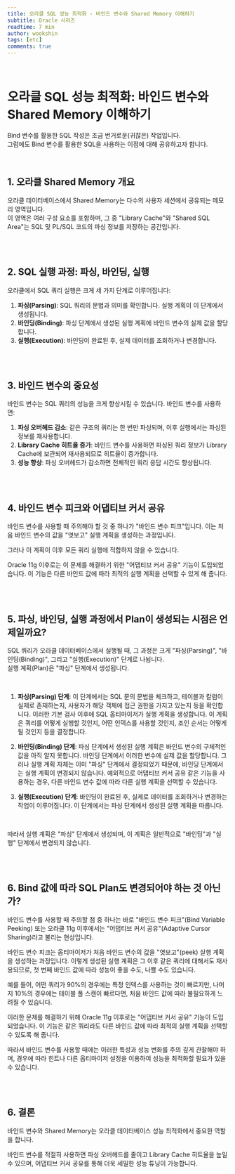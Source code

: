 ```yaml
---
title: 오라클 SQL 성능 최적화 - 바인드 변수와 Shared Memory 이해하기
subtitle: Oracle 시리즈
readtime: 7 min
author: wookshin
tags: [etc]
comments: true
---
```


<br/>

# 오라클 SQL 성능 최적화: 바인드 변수와 Shared Memory 이해하기

Bind 변수를 활용한 SQL 작성은 조금 번거로운(귀찮은) 작업입니다.  
그럼에도 Bind 변수를 활용한 SQL을 사용하는 이점에 대해 공유하고자 합니다.  

<br/>

## 1. 오라클 Shared Memory 개요

오라클 데이터베이스에서 Shared Memory는 다수의 사용자 세션에서 공유되는 메모리 영역입니다.  
이 영역은 여러 구성 요소를 포함하며, 그 중 "Library Cache"와 "Shared SQL Area"는 SQL 및 PL/SQL 코드의 파싱 정보를 저장하는 공간입니다.

<br/><br/>

## 2. SQL 실행 과정: 파싱, 바인딩, 실행

오라클에서 SQL 쿼리 실행은 크게 세 가지 단계로 이루어집니다:

1. **파싱(Parsing)**: SQL 쿼리의 문법과 의미를 확인합니다. 실행 계획이 이 단계에서 생성됩니다.
2. **바인딩(Binding)**: 파싱 단계에서 생성된 실행 계획에 바인드 변수의 실제 값을 할당합니다.
3. **실행(Execution)**: 바인딩이 완료된 후, 실제 데이터를 조회하거나 변경합니다.

<br/><br/>

## 3. 바인드 변수의 중요성

바인드 변수는 SQL 쿼리의 성능을 크게 향상시킬 수 있습니다. 바인드 변수를 사용하면:

1. **파싱 오버헤드 감소**: 같은 구조의 쿼리는 한 번만 파싱되며, 이후 실행에서는 파싱된 정보를 재사용합니다.
2. **Library Cache 히트율 증가**: 바인드 변수를 사용하면 파싱된 쿼리 정보가 Library Cache에 보관되어 재사용되므로 히트율이 증가합니다.
3. **성능 향상**: 파싱 오버헤드가 감소하면 전체적인 쿼리 응답 시간도 향상됩니다.

<br/><br/>

## 4. 바인드 변수 피크와 어댑티브 커서 공유

바인드 변수를 사용할 때 주의해야 할 것 중 하나가 "바인드 변수 피크"입니다. 이는 처음 바인드 변수의 값을 "엿보고" 실행 계획을 생성하는 과정입니다.  

그러나 이 계획이 이후 모든 쿼리 실행에 적합하지 않을 수 있습니다.

Oracle 11g 이후로는 이 문제를 해결하기 위한 "어댑티브 커서 공유" 기능이 도입되었습니다. 이 기능은 다른 바인드 값에 따라 최적의 실행 계획을 선택할 수 있게 해 줍니다.

<br/><br/>

## 5. 파싱, 바인딩, 실행 과정에서 Plan이 생성되는 시점은 언제일까요? 

SQL 쿼리가 오라클 데이터베이스에서 실행될 때, 그 과정은 크게 "파싱(Parsing)", "바인딩(Binding)", 그리고 "실행(Execution)" 단계로 나뉩니다.  
실행 계획(Plan)은 "파싱" 단계에서 생성됩니다.

<br/>

1. **파싱(Parsing) 단계**: 이 단계에서는 SQL 문의 문법을 체크하고, 테이블과 칼럼이 실제로 존재하는지, 사용자가 해당 객체에 접근 권한을 가지고 있는지 등을 확인합니다. 이러한 기본 검사 이후에 SQL 옵티마이저가 실행 계획을 생성합니다. 이 계획은 쿼리를 어떻게 실행할 것인지, 어떤 인덱스를 사용할 것인지, 조인 순서는 어떻게 될 것인지 등을 결정합니다.

2. **바인딩(Binding) 단계**: 파싱 단계에서 생성된 실행 계획은 바인드 변수의 구체적인 값을 아직 알지 못합니다. 바인딩 단계에서 이러한 변수에 실제 값을 할당합니다. 그러나 실행 계획 자체는 이미 "파싱" 단계에서 결정되었기 때문에, 바인딩 단계에서는 실행 계획이 변경되지 않습니다. 예외적으로 어댑티브 커서 공유 같은 기능을 사용하는 경우, 다른 바인드 변수 값에 따라 다른 실행 계획을 선택할 수 있습니다.

3. **실행(Execution) 단계**: 바인딩이 완료된 후, 실제로 데이터를 조회하거나 변경하는 작업이 이루어집니다. 이 단계에서는 파싱 단계에서 생성된 실행 계획을 따릅니다.

<br/>

따라서 실행 계획은 "파싱" 단계에서 생성되며, 이 계획은 일반적으로 "바인딩"과 "실행" 단계에서 변경되지 않습니다.

<br/><br/>

## 6. Bind 값에 따라 SQL Plan도 변경되어야 하는 것 아닌가?

바인드 변수를 사용할 때 주의할 점 중 하나는 바로 "바인드 변수 피크"(Bind Variable Peeking) 또는 오라클 11g 이후에서는 "어댑티브 커서 공유"(Adaptive Cursor Sharing)라고 불리는 현상입니다.

바인드 변수 피크는 옵티마이저가 처음 바인드 변수의 값을 "엿보고"(peek) 실행 계획을 생성하는 과정입니다. 이렇게 생성된 실행 계획은 그 이후 같은 쿼리에 대해서도 재사용되므로, 첫 번째 바인드 값에 따라 성능이 좋을 수도, 나쁠 수도 있습니다. 

예를 들어, 어떤 쿼리가 90%의 경우에는 특정 인덱스를 사용하는 것이 빠르지만, 나머지 10%의 경우에는 테이블 풀 스캔이 빠르다면, 처음 바인드 값에 따라 불필요하게 느려질 수 있습니다.

이러한 문제를 해결하기 위해 Oracle 11g 이후로는 "어댑티브 커서 공유" 기능이 도입되었습니다. 이 기능은 같은 쿼리라도 다른 바인드 값에 따라 최적의 실행 계획을 선택할 수 있도록 해 줍니다.

따라서 바인드 변수를 사용할 때에는 이러한 특성과 성능 변화를 주의 깊게 관찰해야 하며, 경우에 따라 힌트나 다른 옵티마이저 설정을 이용하여 성능을 최적화할 필요가 있을 수 있습니다.

<br/><br/>

## 6. 결론

바인드 변수와 Shared Memory는 오라클 데이터베이스 성능 최적화에서 중요한 역할을 합니다.

바인드 변수를 적절히 사용하면 파싱 오버헤드를 줄이고 Library Cache 히트율을 높일 수 있으며, 어댑티브 커서 공유를 통해 더욱 세밀한 성능 튜닝이 가능합니다.

<br/><br/><br/><br/><br/>
